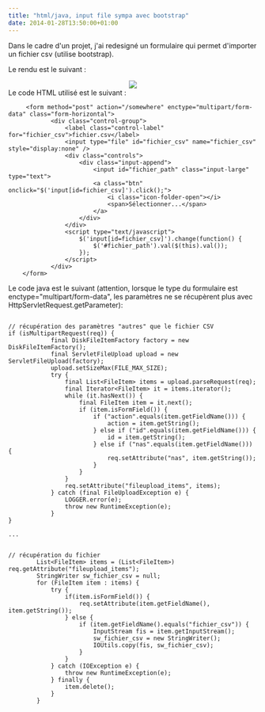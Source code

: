 ```yaml
---
title: "html/java, input file sympa avec bootstrap"
date: 2014-01-28T13:50:00+01:00
---
```

Dans le cadre d'un projet, j'ai redesigné un formulaire qui permet d'importer un fichier csv (utilise bootstrap).

Le rendu est le suivant :

<div class="separator" style="clear: both; text-align: center;"><a href="http://2.bp.blogspot.com/-GbpePebl9sw/Uuek_yww54I/AAAAAAAADuw/gMzZw1TdYRA/s1600/Untitled.png" imageanchor="1" style="margin-left: 1em; margin-right: 1em;"><img border="0" src="http://2.bp.blogspot.com/-GbpePebl9sw/Uuek_yww54I/AAAAAAAADuw/gMzZw1TdYRA/s320/Untitled.png" /></a></div>
Le code HTML utilisé est le suivant :


```
     <form method="post" action="/somewhere" enctype="multipart/form-data" class="form-horizontal">
            <div class="control-group">
                <label class="control-label" for="fichier_csv">fichier.csv</label>
                <input type="file" id="fichier_csv" name="fichier_csv" style="display:none" />
                <div class="controls">
                    <div class="input-append">
                        <input id="fichier_path" class="input-large" type="text">
                        <a class="btn" onclick="$('input[id=fichier_csv]').click();">
                            <i class="icon-folder-open"></i>
                            <span>Sélectionner...</span>
                        </a>
                    </div>
                </div>
                <script type="text/javascript">
                    $('input[id=fichier_csv]').change(function() {
                        $('#fichier_path').val($(this).val());
                    });
                </script>
            </div>
	</form>
```

Le code java est le suivant (attention, lorsque le type du formulaire est enctype="multipart/form-data", les paramètres ne se récupèrent plus avec HttpServletRequest.getParameter):


```
   
// récupération des paramètres "autres" que le fichier CSV
if (isMultipartRequest(req)) {
            final DiskFileItemFactory factory = new DiskFileItemFactory();
            final ServletFileUpload upload = new ServletFileUpload(factory);
            upload.setSizeMax(FILE_MAX_SIZE);
            try {
                final List<FileItem> items = upload.parseRequest(req);
                final Iterator<FileItem> it = items.iterator();
                while (it.hasNext()) {
                    final FileItem item = it.next();
                    if (item.isFormField()) {
                        if ("action".equals(item.getFieldName())) {
                            action = item.getString();
                        } else if ("id".equals(item.getFieldName())) {
                            id = item.getString();
                        } else if ("nas".equals(item.getFieldName())) {
                            req.setAttribute("nas", item.getString());
                        }
                    }
                }
                req.setAttribute("fileupload_items", items);
            } catch (final FileUploadException e) {
                LOGGER.error(e);
                throw new RuntimeException(e);
            }
}

...


// récupération du fichier
        List<FileItem> items = (List<FileItem>) req.getAttribute("fileupload_items");
        StringWriter sw_fichier_csv = null;
        for (FileItem item : items) {
            try {
                if(item.isFormField()) {
                    req.setAttribute(item.getFieldName(), item.getString());
                } else {
                    if (item.getFieldName().equals("fichier_csv")) {
                        InputStream fis = item.getInputStream();
                        sw_fichier_csv = new StringWriter();
                        IOUtils.copy(fis, sw_fichier_csv);
                    }
                }
            } catch (IOException e) {
                throw new RuntimeException(e);
            } finally {
                item.delete();
            }
        }
```


